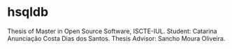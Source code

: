 # hsqldb
Thesis of Master in Open Source Software, ISCTE-IUL. Student: Catarina Anunciação Costa Dias dos Santos. Thesis Advisor: Sancho Moura Oliveira.
